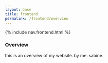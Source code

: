 ```yaml
---
layout: base
title: frontend
permalink: /frontend/overview
---
```


{% include nav.frontend.html %}

### Overview

this is an overview of my website. by me. sabine. 



